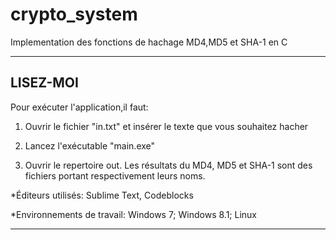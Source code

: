 # crypto_system
Implementation des fonctions de hachage MD4,MD5 et SHA-1 en C

-------------------------------------------------------------
LISEZ-MOI
-------------------------------------------------------------
Pour exécuter l'application,il faut:

1) Ouvrir le fichier "in.txt" et insérer le texte que vous souhaitez hacher

2) Lancez l'exécutable "main.exe"

3) Ouvrir le repertoire out. Les résultats du MD4, MD5 et SHA-1 sont des fichiers portant respectivement leurs noms.

*Éditeurs utilisés: Sublime Text, Codeblocks

*Environnements de travail: Windows 7; Windows 8.1; Linux

--------------------------------------------------------------
